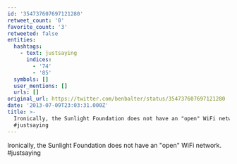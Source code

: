 ```yaml
---
id: '354737607697121280'
retweet_count: '0'
favorite_count: '3'
retweeted: false
entities:
  hashtags:
    - text: justsaying
      indices:
        - '74'
        - '85'
  symbols: []
  user_mentions: []
  urls: []
original_url: https://twitter.com/benbalter/status/354737607697121280
date: '2013-07-09T23:03:31.000Z'
title: >-
  Ironically, the Sunlight Foundation does not have an "open" WiFi network.
  #justsaying
---
```


Ironically, the Sunlight Foundation does not have an "open" WiFi network. #justsaying